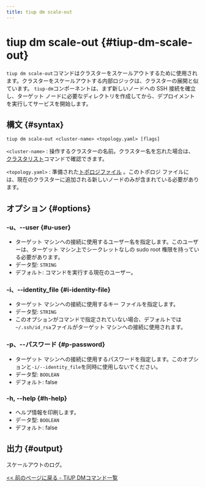 ```yaml
---
title: tiup dm scale-out
---
```


# tiup dm scale-out {#tiup-dm-scale-out}

`tiup dm scale-out`コマンドはクラスターをスケールアウトするために使用されます。クラスターをスケールアウトする内部ロジックは、クラスターの展開と似ています。 `tiup-dm`コンポーネントは、まず新しいノードへの SSH 接続を確立し、ターゲット ノードに必要なディレクトリを作成してから、デプロイメントを実行してサービスを開始します。

## 構文 {#syntax}

```shell
tiup dm scale-out <cluster-name> <topology.yaml> [flags]
```

`<cluster-name>` : 操作するクラスターの名前。クラスター名を忘れた場合は、 [クラスタリスト](/tiup/tiup-component-dm-list.md)コマンドで確認できます。

`<topology.yaml>` : 準備された[トポロジファイル](/tiup/tiup-dm-topology-reference.md) 。このトポロジ ファイルには、現在のクラスターに追加される新しいノードのみが含まれている必要があります。

## オプション {#options}

### -u、--user {#u-user}

-   ターゲット マシンへの接続に使用するユーザー名を指定します。このユーザーは、ターゲット マシン上でシークレットなしの sudo root 権限を持っている必要があります。
-   データ型: `STRING`
-   デフォルト: コマンドを実行する現在のユーザー。

### -i、--identity_file {#i-identity-file}

-   ターゲット マシンへの接続に使用するキー ファイルを指定します。
-   データ型: `STRING`
-   このオプションがコマンドで指定されていない場合、デフォルトでは`~/.ssh/id_rsa`ファイルがターゲット マシンへの接続に使用されます。

### -p、--パスワード {#p-password}

-   ターゲット マシンへの接続に使用するパスワードを指定します。このオプションと`-i/--identity_file`を同時に使用しないでください。
-   データ型: `BOOLEAN`
-   デフォルト: false

### -h, --help {#h-help}

-   ヘルプ情報を印刷します。
-   データ型: `BOOLEAN`
-   デフォルト: false

## 出力 {#output}

スケールアウトのログ。

[&lt;&lt; 前のページに戻る - TiUP DMコマンド一覧](/tiup/tiup-component-dm.md#command-list)
